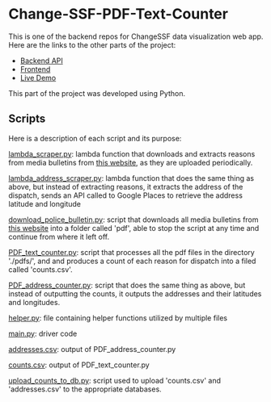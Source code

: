 # Change-SSF-PDF-Text-Counter

This is one of the backend repos for ChangeSSF data visualization web app. Here are the links to the other parts of the project:
* [Backend API](https://github.com/raymondlin1/Change-SSF-API/tree/master)
* [Frontend](https://github.com/raymondlin1/Change-SSF-Web-App)
* [Live Demo](http://changessfwebapp2-env.eba-cpejdgpp.us-west-1.elasticbeanstalk.com)

This part of the project was developed using Python. 

## Scripts

Here is a description of each script and its purpose:

[lambda_scraper.py](https://github.com/raymondlin1/Change-SSF-PDF-Text-Counter/blob/master/lambda_scraper.py): lambda function that downloads and extracts reasons from media bulletins from 
[this website](https://www.ssf.net/departments/police/community/media-bulletins/-npage-49), as they are uploaded periodically.  

[lambda_address_scraper.py](https://github.com/raymondlin1/Change-SSF-PDF-Text-Counter/blob/master/lambda_address_scraper.py): lambda function that does the same thing as above, but instead 
of extracting reasons, it extracts the address of the dispatch, sends an API called to Google Places to retrieve the address latitude and longitude

[download_police_bulletin.py](https://github.com/raymondlin1/Change-SSF-PDF-Text-Counter/blob/master/download_police_bulletin.py): script that downloads all media bulletins from 
[this website](https://www.ssf.net/departments/police/community/media-bulletins/-npage-49) into a folder called 'pdf', able to stop the script at any time and continue from where it left off.

[PDF_text_counter.py](https://github.com/raymondlin1/Change-SSF-PDF-Text-Counter/blob/master/PDF_text_counter.py): script that processes all the pdf files in the directory './pdfs/', and 
and produces a count of each reason for dispatch into a filed called 'counts.csv'.

[PDF_address_counter.py](https://github.com/raymondlin1/Change-SSF-PDF-Text-Counter/blob/master/PDF_address_counter.py): script that does the same thing as above, but instead of outputting 
the counts, it outputs the addresses and their latitudes and longitudes.

[helper.py](https://github.com/raymondlin1/Change-SSF-PDF-Text-Counter/blob/master/helper.py): file containing helper functions utilized by multiple files

[main.py](https://github.com/raymondlin1/Change-SSF-PDF-Text-Counter/blob/master/main.py): driver code

[addresses.csv](https://github.com/raymondlin1/Change-SSF-PDF-Text-Counter/blob/master/addresses.csv): output of PDF_address_counter.py

[counts.csv](https://github.com/raymondlin1/Change-SSF-PDF-Text-Counter/blob/master/counts.csv): output of PDF_text_counter.py

[upload_counts_to_db.py](https://github.com/raymondlin1/Change-SSF-PDF-Text-Counter/blob/master/upload_counts_to_db.py): script used to upload 'counts.csv' and 'addresses.csv' to the appropriate databases.

